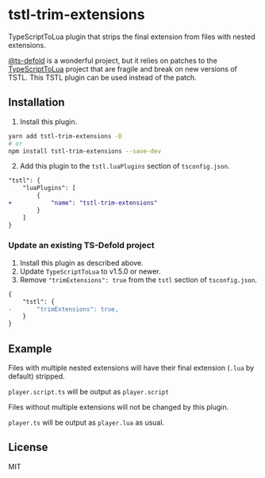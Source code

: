 # tstl-trim-extensions
TypeScriptToLua plugin that strips the final extension from files with nested extensions.

[@ts-defold](https://github.com/ts-defold) is a wonderful project, but it relies on patches to the [TypeScriptToLua](https://github.com/TypeScriptToLua/TypeScriptToLua) project that are fragile and break on new versions of TSTL. This TSTL plugin can be used instead of the patch.

## Installation

1. Install this plugin.

```bash
yarn add tstl-trim-extensions -D
# or
npm install tstl-trim-extensions --save-dev
```

2. Add this plugin to the `tstl.luaPlugins` section of `tsconfig.json`.

```diff
"tstl": {
	"luaPlugins": [
		{
+			"name": "tstl-trim-extensions"
		}
	]
}
```

### Update an existing TS-Defold project

1. Install this plugin as described above.
2. Update `TypeScriptToLua` to v1.5.0 or newer.
3. Remove `"trimExtensions": true` from the `tstl` section of `tsconfig.json`.

```diff
{
	"tstl": {
-		"trimExtensions": true,
	}
}
```

## Example

Files with multiple nested extensions will have their final extension (`.lua` by default) stripped.

`player.script.ts` will be output as `player.script`

Files without multiple extensions will not be changed by this plugin.

`player.ts` will be output as `player.lua` as usual.

## License

MIT
